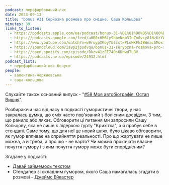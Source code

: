 ```yaml
---
podcast: перефарбований-лис
date: 2023-09-13
title: "bonus #31 Серйозна розмова про смішне. Саша Кольцова"
minutes: 39
links_to_listen:
  - https://podcasts.apple.com/ua/podcast/bonus-31-%D1%81%D0%B5%D1%80%D0%B9%D0%BE%D0%B7%D0%BD%D0%B0-%D1%80%D0%BE%D0%B7%D0%BC%D0%BE%D0%B2%D0%B0-%D0%BF%D1%80%D0%BE-%D1%81%D0%BC%D1%96%D1%88%D0%BD%D0%B5-%D1%81%D0%B0%D1%88%D0%B0-%D0%BA%D0%BE%D0%BB%D1%8C%D1%86%D0%BE%D0%B2%D0%B0/id1563575488?i=1000627698961
  - https://podcasts.google.com/feed/aHR0cHM6Ly9hbmNob3IuZm0vcy81NzUzYWEwMC9wb2RjYXN0L3Jzcw/episode/MzEyYTExMGMtOWFmZS00YWNlLTk2YzUtMmE4YjA0YTBhYzg4?sa=X&ved=0CAUQkfYCahcKEwiYhqz_k5aDAxUAAAAAHQAAAAAQAQ
  - https://www.youtube.com/watch?v=w9ruypXKoyY&list=PLoHkFkJBWnacSMox7iWMMtWmSyZJ7lepM&index=31&pp=iAQB
  - https://soundcloud.com/ia9p2jpsdvqu/bonus-31-seryozna-rozmova-pro-smshne-sasha-koltsova
  - https://open.spotify.com/episode/0kzv41zFE74Os6DnwdTLBV
  - https://podcasts.nv.ua/episode/24932.html
podcast_lists:
  - перефарбований-лис-бонуси
people:
  - валентина-мержиєвська
  - саша-кольцова
---
```


Слухайте також основний випуск - "[#58 Моя автобіографія. Остап Вишня][1]".

Розбираючи час від часу в подкасті гумористичні твори, у нас закралась думка,
що сміх часто пов'язаний з болісним досвідом. З тим, що ранило або лякає.
Обговорити ці питання ми запросили Сашу Кольцову, яка не лише є лідеркою
гурту "Крихітка", а й пробує себе в стендапі. Саме тому, що для неї це новий
шлях, було цікаво обговорити, як гумор впливає на сприйняття реальності. Про
що жартувати не лише можна, а й треба, а про що - не варто? Чи можна
прокачати власне почуття гумору і з ким почуття гумору може бути спорідненим?

Згадане у подкасті:

- [Давай займемось текстом][2]
- Стендапер зі складним гумором, якого Саша намагалась згадати в розмові - [Джеймс Ейкастер][3]

[1]: /перефарбований-лис/87/
[2]: https://www.facebook.com/maketexts
[3]: https://www.jamesacaster.com/

